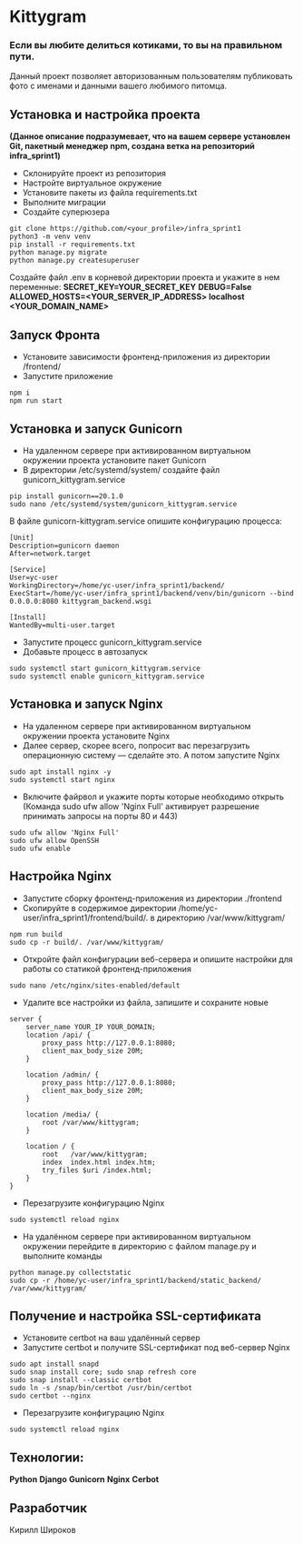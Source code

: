 # Kittygram
### Если вы любите делиться котиками, то вы на правильном пути.
Данный проект позволяет авторизованным пользователям публиковать фото с именами и данными вашего любимого питомца. 

##  Установка и настройка проекта
**(Данное описание подразумевает, что на вашем сервере установлен Git, пакетный менеджер npm, создана ветка на репозиторий infra_sprint1)**
- Склонируйте проект из репозитория
- Настройте виртуальное окружение
- Установите пакеты из файла requirements.txt
- Выполните миграции
- Создайте суперюзера
```
git clone https://github.com/<your_profile>/infra_sprint1
python3 -m venv venv
pip install -r requirements.txt
python manage.py migrate
python manage.py createsuperuser 
```
Создайте файл .env в корневой директории проекта и укажите в нем переменные:
**SECRET_KEY=YOUR_SECRET_KEY**
**DEBUG=False**
**ALLOWED_HOSTS=<YOUR_SERVER_IP_ADDRESS> localhost  <YOUR_DOMAIN_NAME>**

## Запуск Фронта
- Установите зависимости фронтенд-приложения из директории /frontend/
- Запустите приложение
```
npm i
npm run start
```
## Установка и запуск Gunicorn
 - На удаленном сервере при активированном виртуальном окружении проекта установите пакет Gunicorn
 - В директории /etc/systemd/system/ создайте файл gunicorn_kittygram.service
```
pip install gunicorn==20.1.0
sudo nano /etc/systemd/system/gunicorn_kittygram.service
```
В файле gunicorn-kittygram.service опишите конфигурацию процесса:
```
[Unit]
Description=gunicorn daemon 
After=network.target 

[Service]
User=yc-user
WorkingDirectory=/home/yc-user/infra_sprint1/backend/
ExecStart=/home/yc-user/infra_sprint1/backend/venv/bin/gunicorn --bind 0.0.0.0:8080 kittygram_backend.wsgi

[Install]
WantedBy=multi-user.target 
```
- Запустите процесс gunicorn_kittygram.service
- Добавьте процесс в автозапуск
```
sudo systemctl start gunicorn_kittygram.service
sudo systemctl enable gunicorn_kittygram.service
```
## Установка и запуск Nginx
- На удаленном сервере при активированном виртуальном окружении проекта установите Nginx
- Далее сервер, скорее всего, попросит вас перезагрузить операционную систему — сделайте это. А потом запустите Nginx
```
sudo apt install nginx -y
sudo systemctl start nginx
```
- Включите файрвол и укажите порты которые необходимо открыть (Команда sudo ufw allow 'Nginx Full' активирует разрешение принимать запросы на порты 80 и 443)
```
sudo ufw allow 'Nginx Full'
sudo ufw allow OpenSSH
sudo ufw enable
```
## Настройка Nginx
- Запустите сборку фронтенд-приложения из директории ./frontend
- Скопируйте в содержимое директории /home/yc-user/infra_sprint1/frontend/build/. в директорию /var/www/kittygram/ 
```
npm run build
sudo cp -r build/. /var/www/kittygram/
```  
- Откройте файл конфигурации веб-сервера и опишите настройки для работы со статикой фронтенд-приложения
```shell
sudo nano /etc/nginx/sites-enabled/default
```  
- Удалите все настройки из файла, запишите и сохраните новые
```
server {
    server_name YOUR_IP YOUR_DOMAIN;
    location /api/ {
        proxy_pass http://127.0.0.1:8080;
        client_max_body_size 20M;
    }

    location /admin/ {
        proxy_pass http://127.0.0.1:8080;
        client_max_body_size 20M;
    }

    location /media/ {
        root /var/www/kittygram;
    }

    location / {
        root   /var/www/kittygram;
        index  index.html index.htm;
        try_files $uri /index.html;
    }
}
```
- Перезагрузите конфигурацию Nginx
```
sudo systemctl reload nginx
```
- На удалённом сервере при активированном виртуальном окружении перейдите в директорию с файлом manage.py и выполните команды
```
python manage.py collectstatic
sudo cp -r /home/yc-user/infra_sprint1/backend/static_backend/ /var/www/kittygram/ 
```
## Получение и настройка SSL-сертификата
- Установите certbot на ваш удалённый сервер
- Запустите certbot и получите SSL-сертификат под веб-сервер Nginx
```
sudo apt install snapd
sudo snap install core; sudo snap refresh core
sudo snap install --classic certbot
sudo ln -s /snap/bin/certbot /usr/bin/certbot
sudo certbot --nginx
```
- Перезагрузите конфигурацию Nginx
```
sudo systemctl reload nginx
```
## Технологии:
**Python**
**Django**
**Gunicorn**
**Nginx**
**Cerbot**
## Разработчик
Кирилл Широков
